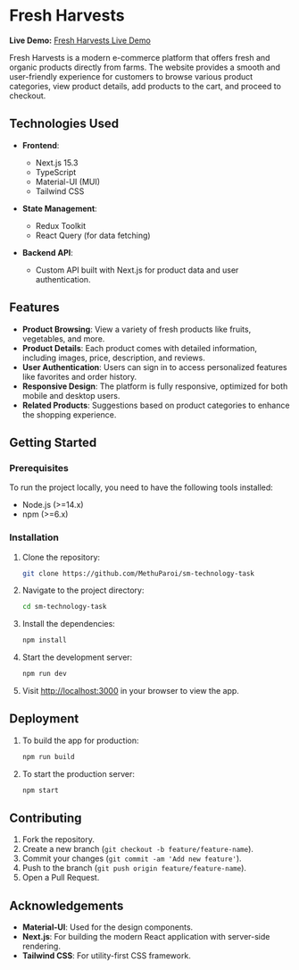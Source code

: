 # Fresh Harvests

**Live Demo:** [Fresh Harvests Live Demo](https://fresh-harvest-sm-task.vercel.app/)

Fresh Harvests is a modern e-commerce platform that offers fresh and organic products directly from farms. The website provides a smooth and user-friendly experience for customers to browse various product categories, view product details, add products to the cart, and proceed to checkout.

## Technologies Used

- **Frontend**:
  - Next.js 15.3
  - TypeScript
  - Material-UI (MUI)
  - Tailwind CSS

- **State Management**:
  - Redux Toolkit
  - React Query (for data fetching)

- **Backend API**:
  - Custom API built with Next.js for product data and user authentication.

## Features

- **Product Browsing**: View a variety of fresh products like fruits, vegetables, and more.
- **Product Details**: Each product comes with detailed information, including images, price, description, and reviews.
- **User Authentication**: Users can sign in to access personalized features like favorites and order history.
- **Responsive Design**: The platform is fully responsive, optimized for both mobile and desktop users.
- **Related Products**: Suggestions based on product categories to enhance the shopping experience.


## Getting Started

### Prerequisites

To run the project locally, you need to have the following tools installed:

- Node.js (>=14.x)
- npm (>=6.x)

### Installation

1. Clone the repository:

    ```bash
    git clone https://github.com/MethuParoi/sm-technology-task
    ```

2. Navigate to the project directory:

    ```bash
    cd sm-technology-task
    ```

3. Install the dependencies:

    ```bash
    npm install
    ```

4. Start the development server:

    ```bash
    npm run dev
    ```

5. Visit [http://localhost:3000](http://localhost:3000) in your browser to view the app.

## Deployment

1. To build the app for production:

    ```bash
    npm run build
    ```

2. To start the production server:

    ```bash
    npm start
    ```

## Contributing

1. Fork the repository.
2. Create a new branch (`git checkout -b feature/feature-name`).
3. Commit your changes (`git commit -am 'Add new feature'`).
4. Push to the branch (`git push origin feature/feature-name`).
5. Open a Pull Request.


## Acknowledgements

- **Material-UI**: Used for the design components.
- **Next.js**: For building the modern React application with server-side rendering.
- **Tailwind CSS**: For utility-first CSS framework.